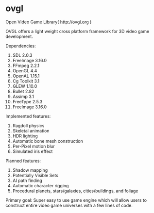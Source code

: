 ovgl
====

Open Video Game Library( http://ovgl.org )

OVGL offers a light weight cross platform framework for 3D video game development.

Dependencies:
1. SDL 2.0.3
2. FreeImage 3.16.0
3. FFmpeg 2.2.1
4. OpenGL 4.4
5. OpenAL 1.15.1
6. Cg Toolkit 3.1
7. GLEW 1.10.0
8. Bullet 2.82
9. Assimp 3.1
10. FreeType 2.5.3
11. FreeImage 3.16.0

Implemented features:
1. Ragdoll physics
2. Skeletal animation
3. HDR lighting
4. Automatic bone mesh construction
5. Per-Pixel motion blur
6. Simulated iris effect

Planned features:
1. Shadow mapping
2. Potentially Visible Sets
3. AI path finding
4. Automatic character rigging
5. Procedural planets, stars/galaxies, cities/buildings, and foliage

Primary goal: Super easy to use game engine which will allow users to construct entire video game universes with a few lines of code. 
